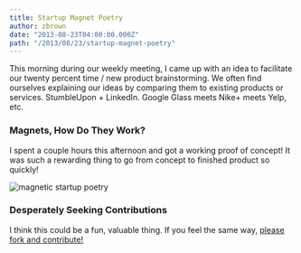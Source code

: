 ```yaml
---
title: Startup Magnet Poetry
author: zbrown
date: "2013-08-23T04:00:00.000Z"
path: "/2013/08/23/startup-magnet-poetry"
---
```


This morning during our weekly meeting, I came up with an idea to facilitate our
twenty percent time / new product brainstorming. We often find ourselves
explaining our ideas by comparing them to existing products or services.
StumbleUpon + LinkedIn. Google Glass meets Nike+ meets Yelp, etc.

### Magnets, How Do They Work?

I spent a couple hours this afternoon and got a working proof of concept! It was
such a rewarding thing to go from concept to finished product so quickly!

![magnetic startup poetry](http://i.imgur.com/rLPiq0K.jpg)

### Desperately Seeking Contributions

I think this could be a fun, valuable thing. If you feel the same way,
[please fork and contribute!](https://github.com/ztbrown/startup-magnet-art)

